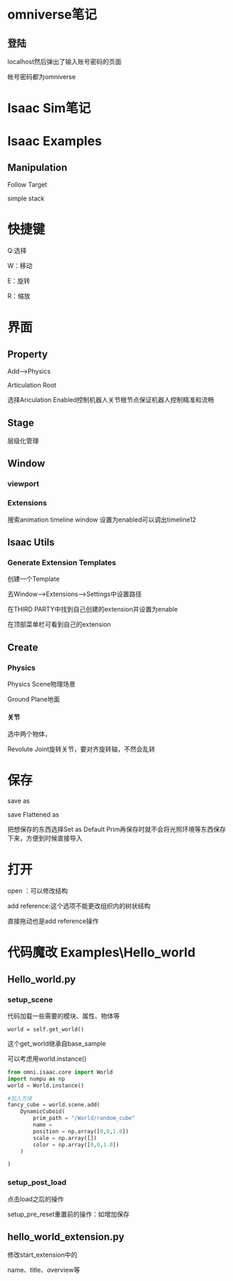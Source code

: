 # omniverse笔记

## 登陆

localhost然后弹出了输入账号密码的页面

帐号密码都为omniverse











# Isaac Sim笔记

# Isaac Examples

## Manipulation

Follow Target 

simple stack





# 快捷键

Q:选择

W：移动

E：旋转

R：缩放



# 界面

## Property







Add——>Physics

Articulation Root 

选择Ariculation Enabled控制机器人关节根节点保证机器人控制精准和流畅

## Stage 



层级化管理





## Window

### viewport



### Extensions

搜索animation timeline window 设置为enabled可以调出timeline12







## Isaac Utils

### Generate Extension Templates

创建一个Template

去Window——>Extensions——>Settings中设置路径

在THIRD PARTY中找到自己创建的extension并设置为enable

在顶部菜单栏可看到自己的extension





## Create

### Physics

Physics Scene物理场景

Ground Plane地面

#### 关节

选中两个物体，

Revolute Joint旋转关节，要对齐旋转轴，不然会乱转



# 保存

save as 

save Flattened as



把想保存的东西选择Set as Default Prim再保存时就不会将光照环境等东西保存下来，方便到时候直接导入



# 打开

open ：可以修改结构

add reference:这个选项不能更改组织内的树状结构

直接拖动也是add reference操作





# 代码魔改 Examples\Hello_world

## Hello_world.py

### setup_scene

代码加载一些需要的模块、属性、物体等

`world = self.get_world()`

这个get_world继承自base_sample

可以考虑用world.instance()

```python
from omni.isaac.core import World
import numpu as np
world = World.instance()

#加入方块
fancy_cube = world.scene.add(
	DynamicCuboid(
    	prim_path = "/World/random_cube"
        name = 
        position = np.array([0,0,1.0])
        scale = np.array([])
        color = np.array([0,0,1.0])
    )

)
```

### setup_post_load

点击load之后的操作



setup_pre_reset重置前的操作：如增加保存

## hello_world_extension.py

修改start_extension中的

name、title、overview等